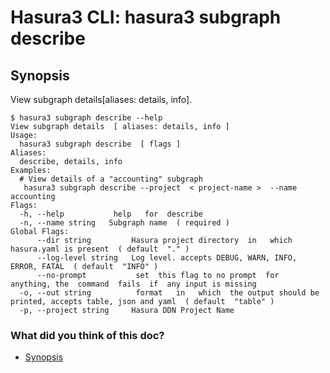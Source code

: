 # Hasura3 CLI: hasura3 subgraph describe

## Synopsis​

View subgraph details[aliases: details, info].

```
$ hasura3 subgraph describe --help
View subgraph details  [ aliases: details, info ]
Usage:
  hasura3 subgraph describe  [ flags ]
Aliases:
  describe, details, info
Examples:
  # View details of a "accounting" subgraph
   hasura3 subgraph describe --project  < project-name >  --name accounting
Flags:
  -h, --help           help   for  describe
  -n, --name string   Subgraph name  ( required )
Global Flags:
      --dir string         Hasura project directory  in   which  hasura.yaml is present  ( default  "." )
      --log-level string   Log level. accepts DEBUG, WARN, INFO, ERROR, FATAL  ( default  "INFO" )
      --no-prompt           set  this flag to no prompt  for  anything, the  command  fails  if  any input is missing
  -o, --out string          format   in   which  the output should be printed, accepts table, json and yaml  ( default  "table" )
  -p, --project string     Hasura DDN Project Name
```

### What did you think of this doc?

- [ Synopsis ](https://hasura.io/docs/3.0/cli/commands/subgraph-describe/#synopsis)

